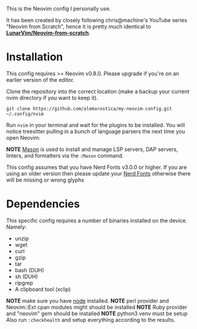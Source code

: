 This is the Neovim config I personally use.
 
It has been created by closely following chris@machine's YouTube series "Neovim from Scratch", hence it is pretty much identical to **[LunarVim/Neovim-from-scratch](https://github.com/LunarVim/Neovim-from-scratch)**.

# Installation
This config requires >= Neovim v0.8.0. Please upgrade if you're on an earlier version of the editor.

Clone the repository into the correct location (make a backup your current nvim directory if you want to keep it).
```
git clone https://github.com/alemarostica/my-neovim-config.git ~/.config/nvim
```
Run ```nvim``` in your terminal and wait for the plugins to be installed. You will notice treesitter pulling in a bunch of language parsers the next time you open Neovim.

**NOTE** [Mason](https://github.com/williamboman/mason.nvim) is used to install and manage LSP servers, DAP servers, linters, and formatters via the `:Mason` command.

This config assumes that you have Nerd Fonts v3.0.0 or higher. If you are using an older version then please update your [Nerd Fonts](https://github.com/ryanoasis/nerd-fonts) otherwise there will be missing or wrong glyphs

# Dependencies
This specific config requires a number of binaries installed on the device. Namely:
- unzip
- wget
- curl
- gzip
- tar
- bash (DUH)
- sh (DUH)
- ripgrep
- A clipboard tool (xclip)

**NOTE** make sure you have [node](https://nodejs.org/en/) installed.
**NOTE** perl provider and Neovim::Ext cpan modules might should be installed
**NOTE** Ruby provider and "neovim" gem should be installed
**NOTE** python3 venv must be setup
Also run ```:checkhealth``` and setup everything according to the results.
